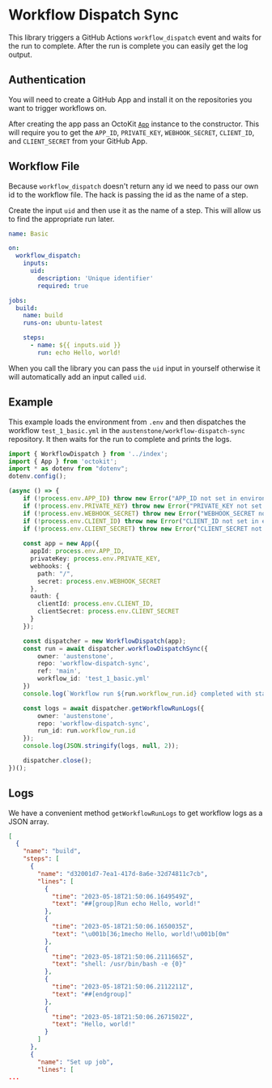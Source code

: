 # Workflow Dispatch Sync

This library triggers a GitHub Actions `workflow_dispatch` event and waits for the run to complete. After the run is complete you can easily get the log output.

## Authentication

You will need to create a GitHub App and install it on the repositories you want to trigger workflows on.

After creating the app pass an OctoKit [`App`](https://www.npmjs.com/package/octokit#user-content-app-client) instance to the constructor. This will require you to get the `APP_ID`, `PRIVATE_KEY`, `WEBHOOK_SECRET`, `CLIENT_ID`, and `CLIENT_SECRET` from your GitHub App.

## Workflow File

Because `workflow_dispatch` doesn't return any id we need to pass our own id to the workflow file. The hack is passing the id as the name of a step.

Create the input `uid` and then use it as the name of a step. This will allow us to find the appropriate run later.

```yml
name: Basic

on:
  workflow_dispatch:
    inputs:
      uid:
        description: 'Unique identifier'
        required: true

jobs:
  build:
    name: build
    runs-on: ubuntu-latest

    steps:
      - name: ${{ inputs.uid }}
        run: echo Hello, world!
```

When you call the library you can pass the `uid` input in yourself otherwise it will automatically add an input called `uid`.

## Example

This example loads the environment from `.env` and then dispatches the workflow `test_1_basic.yml` in the `austenstone/workflow-dispatch-sync` repository. It then waits for the run to complete and prints the logs.

```ts
import { WorkflowDispatch } from '../index';
import { App } from 'octokit';
import * as dotenv from "dotenv";
dotenv.config();

(async () => {
    if (!process.env.APP_ID) throw new Error("APP_ID not set in environment variables!");
    if (!process.env.PRIVATE_KEY) throw new Error("PRIVATE_KEY not set in environment variables!");
    if (!process.env.WEBHOOK_SECRET) throw new Error("WEBHOOK_SECRET not set in environment variables!");
    if (!process.env.CLIENT_ID) throw new Error("CLIENT_ID not set in environment variables!");
    if (!process.env.CLIENT_SECRET) throw new Error("CLIENT_SECRET not set in environment variables!");
    
    const app = new App({
      appId: process.env.APP_ID,
      privateKey: process.env.PRIVATE_KEY,
      webhooks: {
        path: "/",
        secret: process.env.WEBHOOK_SECRET
      },
      oauth: {
        clientId: process.env.CLIENT_ID,
        clientSecret: process.env.CLIENT_SECRET
      }
    });

    const dispatcher = new WorkflowDispatch(app);
    const run = await dispatcher.workflowDispatchSync({
        owner: 'austenstone',
        repo: 'workflow-dispatch-sync',
        ref: 'main',
        workflow_id: 'test_1_basic.yml'
    })
    console.log(`Workflow run ${run.workflow_run.id} completed with status ${run.workflow_run.status}!`)

    const logs = await dispatcher.getWorkflowRunLogs({
        owner: 'austenstone',
        repo: 'workflow-dispatch-sync',
        run_id: run.workflow_run.id
    });
    console.log(JSON.stringify(logs, null, 2));

    dispatcher.close();
})();
```

## Logs

We have a convenient method `getWorkflowRunLogs` to get workflow logs as a JSON array.

```json
[
  {
    "name": "build",
    "steps": [
      {
        "name": "d32001d7-7ea1-417d-8a6e-32d74811c7cb",
        "lines": [
          {
            "time": "2023-05-18T21:50:06.1649549Z",
            "text": "##[group]Run echo Hello, world!"
          },
          {
            "time": "2023-05-18T21:50:06.1650035Z",
            "text": "\u001b[36;1mecho Hello, world!\u001b[0m"
          },
          {
            "time": "2023-05-18T21:50:06.2111665Z",
            "text": "shell: /usr/bin/bash -e {0}"
          },
          {
            "time": "2023-05-18T21:50:06.2112211Z",
            "text": "##[endgroup]"
          },
          {
            "time": "2023-05-18T21:50:06.2671502Z",
            "text": "Hello, world!"
          }
        ]
      },
      {
        "name": "Set up job",
        "lines": [
...
```